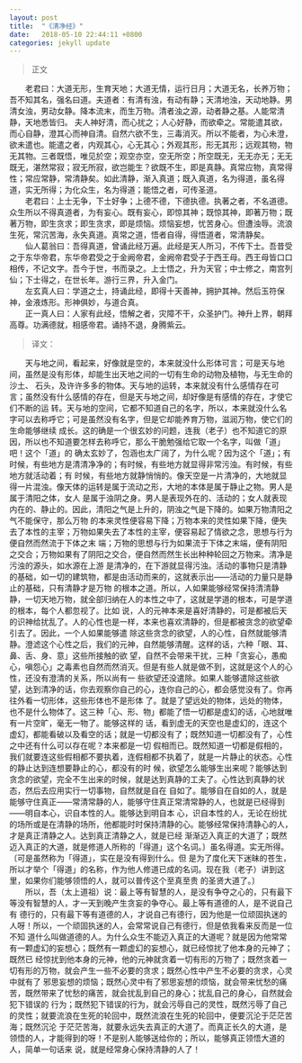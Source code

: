 ```yaml
---
layout: post
title:  "《清净经》"
date:   2018-05-10 22:44:11 +0800
categories: jekyll update
---
```

>正文

&emsp;&emsp;老君曰：大道无形，生育天地；大道无情，运行日月；大道无名，长养万物；吾不知其名，强名曰道。夫道者：有清有浊，有动有静；天清地浊，天动地静。男清女浊，男动女静。降本流末，而生万物。清者浊之源，动者静之基。人能常清静，天地悉皆归。 夫人神好清，而心扰之；人心好静，而欲牵之。常能遣其欲，而心自静，澄其心而神自清。自然六欲不生，三毒消灭。所以不能者，为心未澄，欲未遣也。能遣之者，内观其心，心无其心；外观其形，形无其形；远观其物，物无其物。三者既悟，唯见於空；观空亦空，空无所空；所空既无，无无亦无；无无既无，湛然常寂；寂无所寂，欲岂能生？欲既不生，即是真静。真常应物，真常得性；常应常静，常清静矣。如此清静，渐入真道；既入真道，名为得道，虽名得道，实无所得；为化众生，名为得道；能悟之者，可传圣道。  
&emsp;&emsp;老君曰：上士无争，下士好争；上德不德，下德执德。执著之者，不名道德。众生所以不得真道者，为有妄心。既有妄心，即惊其神；既惊其神，即著万物；既著万物，即生贪求；即生贪求，即是烦恼。烦恼妄想，忧苦身心。但遭浊辱。流浪生死，常沉苦海，永失真道。真常之道，悟者自得，得悟道者，常清静矣。  
&emsp;&emsp;仙人葛翁曰：吾得真道，曾诵此经万遍。此经是天人所习，不传下士。吾昔受之于东华帝君，东华帝君受之于金阙帝君，金阙帝君受子于西王母。西王母皆口口相传，不记文字。吾今于世，书而录之。上士悟之，升为天官；中士修之，南宫列仙；下士得之，在世长年。游行三界，升入金门。  
&emsp;&emsp;左玄真人曰：学道之士，持诵此经，即得十天善神，拥护其神。然后玉符保神，金液炼形。形神俱妙，与道合真。  
&emsp;&emsp;正一真人曰：人家有此经，悟解之者，灾障不干，众圣护门。神升上界，朝拜高尊。功满德就，相感帝君。诵持不退，身腾紫云。  
>译文：  

&emsp;&emsp;天与地之间，看起来，好像就是空的，本来就没什么形体可言；可是天与地间，虽然是没有形体，却能生出天地之间的一切有生命的动物及植物，与无生命的沙土、 石头，及许许多多的物体。天与地的运转，本来就没有什么感情存在可言；虽然没有什么感情的存在，但是天与地之间，却好像是有感情的存在，才使它们不断的运 转。天与地的空间，它都不知道自己的名字，所以，本来就没什么名字可以去称呼它；可是虽然没有名字，但是它却能养育万物，滋润万物，使它们的生命能够继续 成长。这的确是一个很玄妙的问题，连我（老子）也不知道它的原因，所以也不知道要怎样去称呼它，那么干脆勉强给它取一个名字，叫做「道」吧！这个「道」的 确太玄妙了，包涵也太广阔了，为什么呢？因为这个「道」；有时候，有些地方是清清净净的；有时候，有些地方就显得非常污浊。有时候，有些地方就活动着；有 时候，有些地方就静悄悄的。像天空是一片清净的，大地就显得一片混浊。像天体的运转是属于流动之形，大地的本体是属于静止之物。男人是属于清阳之体，女人 是属于浊阴之身。男人是表现外在的、活动的；女人就表现内在的、静止的。因此，清阳之气是上升的，阴浊之气是下降的。如果万物清阳之气不能保守，那么万物 的本来灵性便容易下降；万物本来的灵性如果下降，便失去了本性的主宰；万物如果失去了本性的主宰，便容易起了情欲之念，思想与行为便自然而然流于下体之末 端；万物的思想与行为如果流于下体之末端，便有阴阳之交合；万物如果有了阴阳之交合，便自然而然生长出种种轮回之万物来。清净是污浊的源头，如水源在上游 是清净的，在下游就显得污浊。活动的事物只是清静的基础，如一切的建筑物，都是由活动而来的，这就表示出——活动的力量只是静止的基础，只有清静才是万物 的根本之道。所以，人如果能够经常保持清清静静，一切天地万物，就全部归纳在人的本性之中了，这就是学道的根本，可是学道的根本，每个人都忽视了。比如 说，人的元神本来是喜好清静的，可是都被后天的识神给扰乱了。人的心性也是一样，本来也喜欢清静的，但是都被贪念的欲望牵引去了。因此，一个人如果能够遣 除这些贪念的欲望，人的心性，自然就能够清静。澄滤这个心性之后，我们的元神，自然能够清醒。这样的话，六种「眼、耳、鼻、舌、身、意」这些所接触的欲 望，自然不会带来干扰，三种「贪妄心，愚痴心，嗔怨心」之毒素也自然而然消灭。但是有些人就是做不到，这就是这个人的心性，还没有澄清的关系，所以尚有一 些欲望还没遣除。如果人能够遣除这些欲望，达到清净的话，你去观察你自己的心，连你自己的心，都会感觉没有了。你再往外看一切形体，这些形体也不是形体 了。就是了望远处的物体，远处的物体，也不是什么物体了。这三种「心、形、物」都能了悟一切都是虚幻的话，心地就唯有一片空旷，毫无一物了。能够这样的 话，看到虚无的天空也是虚幻的，连这个虚幻，都能看破以及看空的话；就是一切都没有了；既然知道一切都没有了，心性之中还有什么可以存在呢？本来都是一切 假相而已。既然知道一切都是假相的，我们就要连这些假相都不要执着，连假相都不执着了，就是一片静止的状态。心性的静止达到连想要静止的心，都没有的时 候，欲望怎么能够生出来呢？能够达到贪念的欲望，完全不生出来的时候，就是达到真静的工夫了。心性达到真静的状态，然后去应用实行一切事物，自然就是自在 自如了。能够自在自如的人，就是能够守住真正——常清常静的人，能够守住真正常清常静的人，也就是已经得到——明自本心，识自本性的人。能够达到明自本 心，识自本性的人，无论在纷扰的场所或是在清静的场所，他都能时时保持清静的心。能够经常保持清静心的人，才是真正清静之人。达到真正清静之人，就是已经 渐渐迈入真正的大道了；既然迈入真正的大道，就是修道人所称的「得道」这个名词。〕虽名得道。实无所得。〔可是虽然称为「得道」，实在是没有得到什么。但 是为了度化天下迷昧的苍生，所以才举个「得道」的名称，作为他人修道已成的名词。现在我（老子）讲到这里，如果你们能够领悟的人，就可以普传这个至真至贵 的圣贤大道了。〕  
&emsp;&emsp;所以，吾（太上道祖）说：最上等有智慧的人，是没有争夺之心的，只有最下等没有智慧的人，才一天到晚产生贪妄的争夺心。最上等有道德的人，是不说自己有 德行的，只有最下等有道德的人，才说自己有德行，因为他是一位顽固执迷的人呀！所以，一个顽固执迷的人，会常常说自己有德行，但是依我看来反而是一位不知 道什么叫做道德的人。为什么众生不能迈入真正的大道呢？就是因为他常常有一颗虚幻的妄想心；既然有一颗虚幻的妄想心，就已经惊扰了他本身的元神了；既然已 经惊扰到他本身的元神，他的元神就贪着一切有形的万物了；既然贪着一切有形的万物，就会产生一些不必要的贪求；既然心性中产生不必要的贪求，心灵中就有了 邪思妄想的烦恼；既然心灵中有了邪思妄想的烦恼，就会带来忧愁的痛苦，既然带来了忧愁的痛苦，就会扰乱到自己的身心；扰乱自己的身心，自然就会犯下错误的 行为；既然犯下错误的行为，就会污辱自己的灵性，既然污辱了自己的灵性；就要流浪在生死的轮回中，既然流浪在生死的轮回中，便要沉沦于茫茫苦海；既然沉沦 于茫茫苦海，就要永远失去真正的大道了。而真正长久的大道，是领悟的人，才能得到的呀！不是别人能够送给你的；所以，能够真正领悟大道的人，简单一句话来 说，就是经常身心保持清静的人了！
